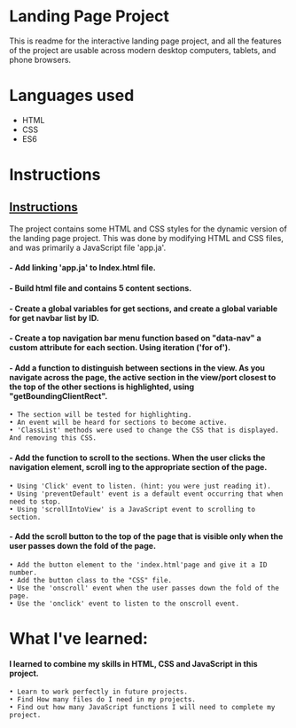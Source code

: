 # Landing Page Project
This is readme for the interactive landing page project,
and all the features of the project are usable across modern desktop computers, tablets, and phone browsers.

# Languages used
- HTML
- CSS 
- ES6

# Instructions 
## [Instructions](#instructions)
The project contains some HTML and CSS styles for the dynamic version of the landing page project.
This was done by modifying HTML and CSS files, and was primarily a JavaScript file 'app.ja'.

#### - Add linking 'app.ja' to Index.html file.
#### - Build html file and contains 5 content sections. 
#### - Create a global variables for get sections, and create a global variable for get navbar list by ID.
#### - Create a top navigation bar menu function based on "data-nav" a custom attribute for each section. Using iteration ('for of').
#### - Add a function to distinguish between sections in the view. As you navigate across the page, the active section in the view/port closest to the top of the other sections is highlighted, using "getBoundingClientRect".
    • The section will be tested for highlighting.
    • An event will be heard for sections to become active.
    • 'ClassList' methods were used to change the CSS that is displayed. And removing this CSS.

#### - Add the function to scroll to the sections. When the user clicks the navigation element, scroll ing to the appropriate section of the page.
    • Using 'Click' event to listen. (hint: you were just reading it).
    • Using 'preventDefault' event is a default event occurring that when need to stop.
    • Using 'scrollIntoView' is a JavaScript event to scrolling to section.

#### - Add the scroll button to the top of the page that is visible only when the user passes down the fold of the page.
    • Add the button element to the 'index.html'page and give it a ID number.
    • Add the button class to the "CSS" file.
    • Use the 'onscroll' event when the user passes down the fold of the page.
    • Use the 'onclick' event to listen to the onscroll event.

# What I've learned:
#### I learned to combine my skills in HTML, CSS and JavaScript in this project.
    • Learn to work perfectly in future projects.
    • Find How many files do I need in my projects.
    • Find out how many JavaScript functions I will need to complete my project.
